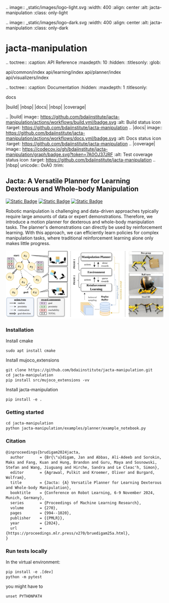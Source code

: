 .. image:: _static/images/logo-light.svg
   :width: 400
   :align: center
   :alt: jacta-manipulation
   :class: only-light

.. image:: _static/images/logo-dark.svg
   :width: 400
   :align: center
   :alt: jacta-manipulation
   :class: only-dark


# jacta-manipulation

<!-- prettier-ignore-start -->

.. toctree::
   :caption: API Reference
   :maxdepth: 10
   :hidden:
   :titlesonly:
   :glob:


   api/common/index
   api/learning/index
   api/planner/index
   api/visualizers/index


.. toctree::
   :caption: Documentation
   :hidden:
   :maxdepth: 1
   :titlesonly:

   docs


|build| |nbsp| |docs| |nbsp| |coverage|

.. |build| image:: https://github.com/bdaiinstitute/jacta-manipulation/actions/workflows/build.yml/badge.svg
   :alt: Build status icon
   :target: https://github.com/bdaiinstitute/jacta-manipulation
.. |docs| image:: https://github.com/bdaiinstitute/jacta-manipulation/actions/workflows/docs.yml/badge.svg
   :alt: Docs status icon
   :target: https://github.com/bdaiinstitute/jacta-manipulation
.. |coverage| image:: https://codecov.io/gh/bdaiinstitute/jacta-manipulation/graph/badge.svg?token=7A0OJ37JRF
   :alt: Test coverage status icon
   :target: https://github.com/bdaiinstitute/jacta-manipulation
.. |nbsp| unicode:: 0xA0
   :trim:


<!-- prettier-ignore-end -->

## Jacta: A Versatile Planner for Learning Dexterous and Whole-body Manipulation

[![Static Badge](https://img.shields.io/badge/ArXiv-8C48FC?style=for-the-badge)](https://arxiv.org/pdf/2408.01258)
[![Static Badge](https://img.shields.io/badge/Project_Page-8C48FC?style=for-the-badge)](https://jacta-manipulation.github.io/)
[![Static Badge](https://img.shields.io/badge/RAI_Institute-8C48FC?style=for-the-badge)](https://rai-inst.com/resources/papers/jacta-a-versatile-planner-for-learning-dexterous-and-whole-body-manipulation/)


Robotic manipulation is challenging and data-driven approaches typically require large amounts of data or expert demonstrations. Therefore, we introduce a motion planner for dexterous and whole-body manipulation tasks. The planner's demonstrations can directly be used by reinforcement learning. With this approach, we can efficiently learn policies for complex manipulation tasks, where traditional reinforcement learning alone only makes little progress.


![Jacta Manipulation](_static/images/jacta_overview.jpg)

### Installation
Install cmake
```
sudo apt install cmake
```

Install mujoco_extensions
```
git clone https://github.com/bdaiinstitute/jacta-manipulation.git
cd jacta-manipulation
pip install src/mujoco_extensions -vv
```

Install jacta-manipulation
```
pip install -e .
```


### Getting started
```
cd jacta-manipulation
python jacta-manipulation/examples/planner/example_notebook.py
```


### Citation
```
@inproceedings{brudigam2024jacta,
  author       = {Br{\"u}digam, Jan and Abbas, Ali-Adeeb and Sorokin, Maks and Fang, Kuan and Hung, Brandon and Guru, Maya and Sosnowski, Stefan and Wang, Jiuguang and Hirche, Sandra and Le Cleac'h, Simon},
  editor       = {Agrawal, Pulkit and Kroemer, Oliver and Burgard, Wolfram},
  title        = {Jacta: {A} Versatile Planner for Learning Dexterous and Whole-body Manipulation},
  booktitle    = {Conference on Robot Learning, 6-9 November 2024, Munich, Germany},
  series       = {Proceedings of Machine Learning Research},
  volume       = {270},
  pages        = {994--1020},
  publisher    = {{PMLR}},
  year         = {2024},
  url          = {https://proceedings.mlr.press/v270/bruedigam25a.html},
}
```

### Run tests locally
In the virtual environment:
```
pip install -e .[dev]
python -m pytest
```
you might have to
```
unset PYTHONPATH
```
